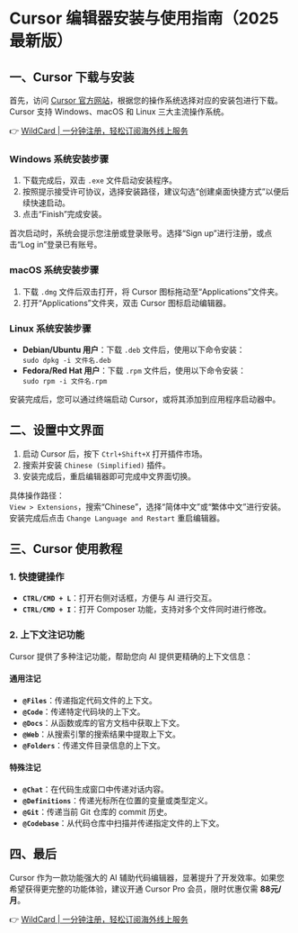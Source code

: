 # Cursor 编辑器安装与使用指南（2025最新版）

## 一、Cursor 下载与安装

首先，访问 [Cursor 官方网站](https://www.cursor.com/)，根据您的操作系统选择对应的安装包进行下载。Cursor 支持 Windows、macOS 和 Linux 三大主流操作系统。

👉 [WildCard | 一分钟注册，轻松订阅海外线上服务](https://bbtdd.com/WildCard)

### Windows 系统安装步骤

1. 下载完成后，双击 `.exe` 文件启动安装程序。
2. 按照提示接受许可协议，选择安装路径，建议勾选“创建桌面快捷方式”以便后续快速启动。
3. 点击“Finish”完成安装。

首次启动时，系统会提示您注册或登录账号。选择“Sign up”进行注册，或点击“Log in”登录已有账号。

### macOS 系统安装步骤

1. 下载 `.dmg` 文件后双击打开，将 Cursor 图标拖动至“Applications”文件夹。
2. 打开“Applications”文件夹，双击 Cursor 图标启动编辑器。

### Linux 系统安装步骤

- **Debian/Ubuntu 用户**：下载 `.deb` 文件后，使用以下命令安装：  
  `sudo dpkg -i 文件名.deb`
- **Fedora/Red Hat 用户**：下载 `.rpm` 文件后，使用以下命令安装：  
  `sudo rpm -i 文件名.rpm`

安装完成后，您可以通过终端启动 Cursor，或将其添加到应用程序启动器中。

## 二、设置中文界面

1. 启动 Cursor 后，按下 `Ctrl+Shift+X` 打开插件市场。
2. 搜索并安装 `Chinese (Simplified)` 插件。
3. 安装完成后，重启编辑器即可完成中文界面切换。

具体操作路径：  
`View > Extensions`，搜索“Chinese”，选择“简体中文”或“繁体中文”进行安装。安装完成后点击 `Change Language and Restart` 重启编辑器。

## 三、Cursor 使用教程

### 1. 快捷键操作

- **`CTRL/CMD + L`**：打开右侧对话框，方便与 AI 进行交互。
- **`CTRL/CMD + I`**：打开 Composer 功能，支持对多个文件同时进行修改。

### 2. 上下文注记功能

Cursor 提供了多种注记功能，帮助您向 AI 提供更精确的上下文信息：

#### 通用注记
- **`@Files`**：传递指定代码文件的上下文。
- **`@Code`**：传递特定代码块的上下文。
- **`@Docs`**：从函数或库的官方文档中获取上下文。
- **`@Web`**：从搜索引擎的搜索结果中提取上下文。
- **`@Folders`**：传递文件目录信息的上下文。

#### 特殊注记
- **`@Chat`**：在代码生成窗口中传递对话内容。
- **`@Definitions`**：传递光标所在位置的变量或类型定义。
- **`@Git`**：传递当前 Git 仓库的 commit 历史。
- **`@Codebase`**：从代码仓库中扫描并传递指定文件的上下文。

## 四、最后

Cursor 作为一款功能强大的 AI 辅助代码编辑器，显著提升了开发效率。如果您希望获得更完整的功能体验，建议开通 Cursor Pro 会员，限时优惠仅需 **88元/月**。

👉 [WildCard | 一分钟注册，轻松订阅海外线上服务](https://bbtdd.com/WildCard)